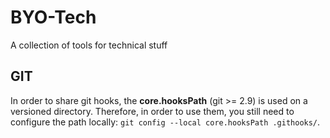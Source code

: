 # BYO-Tech

A collection of tools for technical stuff

## GIT

In order to share git hooks, the **core.hooksPath** (git >= 2.9) is used on a versioned directory. Therefore, in
order to use them, you still need to configure the path locally:
``git config --local core.hooksPath .githooks/``.
